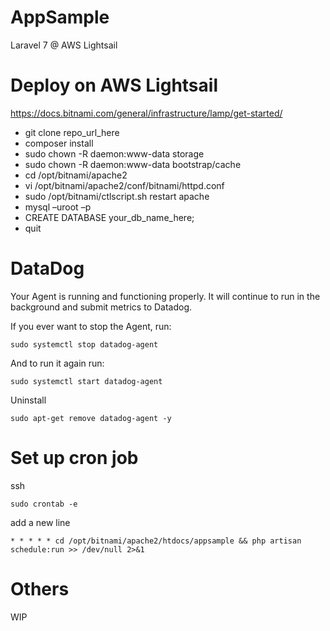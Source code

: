 # AppSample

Laravel 7 @ AWS Lightsail

# Deploy on AWS Lightsail

https://docs.bitnami.com/general/infrastructure/lamp/get-started/

-   git clone repo_url_here
-   composer install
-   sudo chown -R daemon:www-data storage
-   sudo chown -R daemon:www-data bootstrap/cache
-   cd /opt/bitnami/apache2
-   vi /opt/bitnami/apache2/conf/bitnami/httpd.conf
-   sudo /opt/bitnami/ctlscript.sh restart apache
-   mysql –uroot –p
-   CREATE DATABASE your_db_name_here;
-   quit

# DataDog

Your Agent is running and functioning properly. It will continue to run in the
background and submit metrics to Datadog.

If you ever want to stop the Agent, run:

    sudo systemctl stop datadog-agent

And to run it again run:

    sudo systemctl start datadog-agent

Uninstall

    sudo apt-get remove datadog-agent -y

# Set up cron job

ssh

    sudo crontab -e

add a new line

    * * * * * cd /opt/bitnami/apache2/htdocs/appsample && php artisan schedule:run >> /dev/null 2>&1

# Others

WIP
